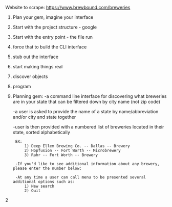Website to scrape: https://www.brewbound.com/breweries 

1) Plan your gem, imagine your interface
2) Start with the project structure - google
3) Start with the entry point - the file run
4) force that to build the CLI interface
5) stub out the interface
6) start making things real
7) discover objects
8) program

1) Planning gem:
    -a command line interface for discovering what breweries are in your state that can be filtered down by city name (not zip code)

    -a user is asked to provide the name of a state by name/abbreviation and/or city and state together

    -user is then provided with a numbered list of breweries located in their state, sorted alphabetically

        EX:
            1) Deep Ellem Brewing Co. -- Dallas -- Brewery
            2) Hopfusion -- Fort Worth -- Microbrewery
            3) Rahr -- Fort Worth -- Brewery

        -If you'd like to see additional information about any brewery, please enter the number below:

        -At any time a user can call menu to be presented several additional options such as:
            1) New search
            2) Quit

2